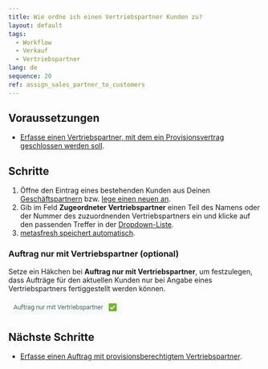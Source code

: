 ```yaml
---
title: Wie ordne ich einen Vertriebspartner Kunden zu?
layout: default
tags:
  - Workflow
  - Verkauf
  - Vertriebspartner
lang: de
sequence: 20
ref: assign_sales_partner_to_customers
---
```


## Voraussetzungen
- [Erfasse einen Vertriebspartner, mit dem ein Provisionsvertrag geschlossen werden soll](Vertriebspartner_anlegen).

## Schritte
1. Öffne den Eintrag eines bestehenden Kunden aus Deinen [Geschäftspartnern](Menu) bzw. [lege einen neuen an](Neuer_Geschaeftspartner_Kunde).
1. Gib im Feld **Zugeordneter Vertriebspartner** einen Teil des Namens oder der Nummer des zuzuordnenden Vertriebspartners ein und klicke auf den passenden Treffer in der <a href="Keyboard_Shortcuts_Liste#dropdown" title="Dynamisches Suchfeld (Autocomplete)">Dropdown-Liste</a>.
1. [metasfresh speichert automatisch](Speicheranzeige).

### Auftrag nur mit Vertriebspartner (optional)
Setze ein Häkchen bei **Auftrag nur mit Vertriebspartner**, um festzulegen, dass Aufträge für den aktuellen Kunden nur bei Angabe eines Vertriebspartners fertiggestellt werden können.

<kbd><img src="assets/Auftrag_nur_mit_Vertriebspartner.png" alt="Abb.: Auftrag nur mit Vertriebspartner"></kbd>

## Nächste Schritte
- [Erfasse einen Auftrag mit provisionsberechtigtem Vertriebspartner](Auftrag_erfassen_Vertriebspartner).
